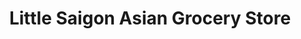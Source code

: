 ---
title: "Little Saigon Asian Grocery Store"
url: /lincoln/little-saigon-asian-grocery-store/
shop: convenience
---